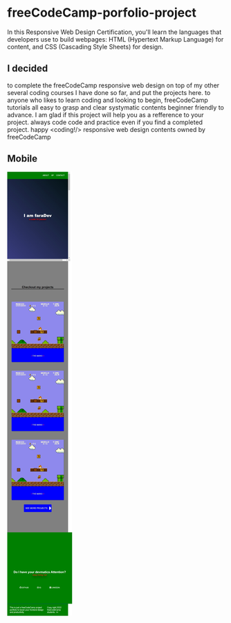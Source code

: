 # freeCodeCamp-porfolio-project
In this Responsive Web Design Certification, you'll learn the languages that developers use to build webpages: HTML (Hypertext Markup Language) for content, and CSS (Cascading Style Sheets) for design.





## I decided
to complete the freeCodeCamp responsive web design on top of my other several coding courses I have done so far, and put the projects here. to anyone who likes to learn coding and looking to begin, freeCodeCamp tutorials all easy to grasp and clear systymatic contents beginner friendly to advance. I am glad if this project will help you as a refference to your project. always code code and practice even if you find a completed project. happy <coding!/> responsive web design contents owned by freeCodeCamp



## Mobile

![](https://github.com/faradeen-ja/freeCodeCamp-porfolio-project/blob/0da847327c2b82eb356cc32a2d00d60c4747af9c/Mobile%20device.jpeg)
